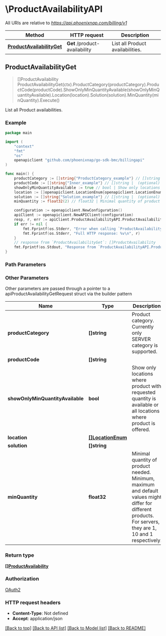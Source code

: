 # \ProductAvailabilityAPI

All URIs are relative to *https://api.phoenixnap.com/billing/v1*

Method | HTTP request | Description
------------- | ------------- | -------------
[**ProductAvailabilityGet**](ProductAvailabilityAPI.md#ProductAvailabilityGet) | **Get** /product-availability | List all Product availabilities.



## ProductAvailabilityGet

> []ProductAvailability ProductAvailabilityGet(ctx).ProductCategory(productCategory).ProductCode(productCode).ShowOnlyMinQuantityAvailable(showOnlyMinQuantityAvailable).Location(location).Solution(solution).MinQuantity(minQuantity).Execute()

List all Product availabilities.



### Example

```go
package main

import (
	"context"
	"fmt"
	"os"
	openapiclient "github.com/phoenixnap/go-sdk-bmc/billingapi"
)

func main() {
	productCategory := []string{"ProductCategory_example"} // []string | Product category. Currently only SERVER category is supported. (optional)
	productCode := []string{"Inner_example"} // []string |  (optional)
	showOnlyMinQuantityAvailable := true // bool | Show only locations where product with requested quantity is available or all locations where product is offered. (optional) (default to true)
	location := []openapiclient.LocationEnum{openapiclient.LocationEnum("PHX")} // []LocationEnum |  (optional)
	solution := []string{"Solution_example"} // []string |  (optional)
	minQuantity := float32(2) // float32 | Minimal quantity of product needed. Minimum, maximum and default values might differ for different products. For servers, they are 1, 10 and 1 respectively. (optional)

	configuration := openapiclient.NewConfiguration()
	apiClient := openapiclient.NewAPIClient(configuration)
	resp, r, err := apiClient.ProductAvailabilityAPI.ProductAvailabilityGet(context.Background()).ProductCategory(productCategory).ProductCode(productCode).ShowOnlyMinQuantityAvailable(showOnlyMinQuantityAvailable).Location(location).Solution(solution).MinQuantity(minQuantity).Execute()
	if err != nil {
		fmt.Fprintf(os.Stderr, "Error when calling `ProductAvailabilityAPI.ProductAvailabilityGet``: %v\n", err)
		fmt.Fprintf(os.Stderr, "Full HTTP response: %v\n", r)
	}
	// response from `ProductAvailabilityGet`: []ProductAvailability
	fmt.Fprintf(os.Stdout, "Response from `ProductAvailabilityAPI.ProductAvailabilityGet`: %v\n", resp)
}
```

### Path Parameters



### Other Parameters

Other parameters are passed through a pointer to a apiProductAvailabilityGetRequest struct via the builder pattern


Name | Type | Description  | Notes
------------- | ------------- | ------------- | -------------
 **productCategory** | **[]string** | Product category. Currently only SERVER category is supported. | 
 **productCode** | **[]string** |  | 
 **showOnlyMinQuantityAvailable** | **bool** | Show only locations where product with requested quantity is available or all locations where product is offered. | [default to true]
 **location** | [**[]LocationEnum**](LocationEnum.md) |  | 
 **solution** | **[]string** |  | 
 **minQuantity** | **float32** | Minimal quantity of product needed. Minimum, maximum and default values might differ for different products. For servers, they are 1, 10 and 1 respectively. | 

### Return type

[**[]ProductAvailability**](ProductAvailability.md)

### Authorization

[OAuth2](../README.md#OAuth2)

### HTTP request headers

- **Content-Type**: Not defined
- **Accept**: application/json

[[Back to top]](#) [[Back to API list]](../README.md#documentation-for-api-endpoints)
[[Back to Model list]](../README.md#documentation-for-models)
[[Back to README]](../README.md)

